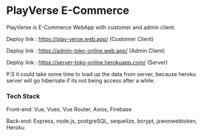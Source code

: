# PlayVerse E-Commerce

PlayVerse is E-Commerce WebApp with customer and admin client.

Deploy link : https://play-verse.web.app/ (Customer Client)

Deploy link : https://admin-toko-online.web.app/ (Admin Client)

Deploy link : https://server-toko-online.herokuapp.com/ (Server)

P.S it could take some time to load up the data from server, because heroku server will go hibernate if its not being access after a while.

### Tech Stack

Front-end: Vue, Vuex, Vue Router, Axios, Firebase

Back-end: Express, node.js, postgreSQL, sequelize, bcrypt, jswonwebtoken, Heroku